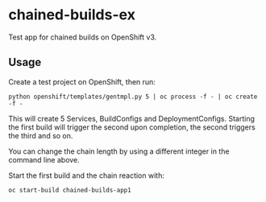 # chained-builds-ex

Test app for chained builds on OpenShift v3.

## Usage

Create a test project on OpenShift, then run:

    python openshift/templates/gentmpl.py 5 | oc process -f - | oc create -f -

This will create 5 Services, BuildConfigs and DeploymentConfigs.
Starting the first build will trigger the second upon completion, the second
triggers the third and so on.

You can change the chain length by using a different integer in the command line
above.

Start the first build and the chain reaction with:

    oc start-build chained-builds-app1
